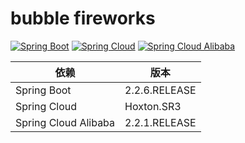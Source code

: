 # bubble fireworks

[![Spring Boot](https://img.shields.io/badge/SpringBoot-2.2.6.RELEASE-blue.svg)](https://github.com/spring-projects/spring-boot)
[![Spring Cloud](https://img.shields.io/badge/SpringCloud-Hoxton.SR3-blue.svg)](https://github.com/spring-cloud)
[![Spring Cloud Alibaba](https://img.shields.io/badge/SpringCloudAlibaba-2.2.1.RELEASE-blue.svg)](https://github.com/alibaba/spring-cloud-alibaba)


依赖 | 版本
---|---
Spring Boot |  2.2.6.RELEASE
Spring Cloud |  Hoxton.SR3  
Spring Cloud Alibaba |  2.2.1.RELEASE  
   